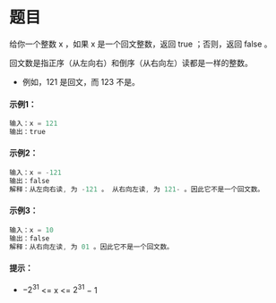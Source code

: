 # 题目
给你一个整数 x ，如果 x 是一个回文整数，返回 true ；否则，返回 false 。

回文数是指正序（从左向右）和倒序（从右向左）读都是一样的整数。

* 例如，121 是回文，而 123 不是。

#### 示例1：
```c++
输入：x = 121
输出：true
```

#### 示例2：
```c++
输入：x = -121
输出：false
解释：从左向右读, 为 -121 。 从右向左读, 为 121- 。因此它不是一个回文数。
```

#### 示例3：
```c++
输入：x = 10
输出：false
解释：从右向左读, 为 01 。因此它不是一个回文数。
```

#### 提示：

* $−2^{31}$ <= x <= $2^{31}$ − 1